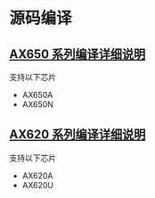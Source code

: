 # 源码编译

## [AX650 系列编译详细说明](./compile_650.md)
支持以下芯片
- AX650A
- AX650N

## [AX620 系列编译详细说明](./compile_620.md) 
支持以下芯片
- AX620A
- AX620U
